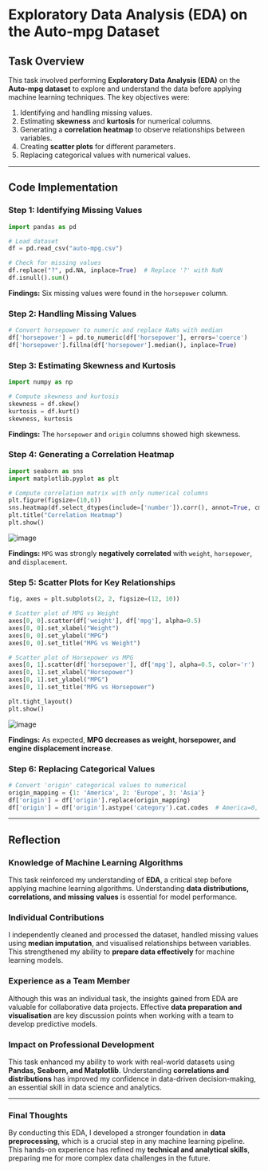 # Exploratory Data Analysis (EDA) on the Auto-mpg Dataset

## **Task Overview**
This task involved performing **Exploratory Data Analysis (EDA)** on the **Auto-mpg dataset** to explore and understand the data before applying machine learning techniques. The key objectives were:

1. Identifying and handling missing values.
2. Estimating **skewness** and **kurtosis** for numerical columns.
3. Generating a **correlation heatmap** to observe relationships between variables.
4. Creating **scatter plots** for different parameters.
5. Replacing categorical values with numerical values.

---

## **Code Implementation**

### **Step 1: Identifying Missing Values**
```python
import pandas as pd

# Load dataset
df = pd.read_csv("auto-mpg.csv")

# Check for missing values
df.replace("?", pd.NA, inplace=True)  # Replace '?' with NaN
df.isnull().sum()
```
**Findings:** Six missing values were found in the `horsepower` column.

### **Step 2: Handling Missing Values**
```python
# Convert horsepower to numeric and replace NaNs with median
df['horsepower'] = pd.to_numeric(df['horsepower'], errors='coerce')
df['horsepower'].fillna(df['horsepower'].median(), inplace=True)
```

### **Step 3: Estimating Skewness and Kurtosis**
```python
import numpy as np

# Compute skewness and kurtosis
skewness = df.skew()
kurtosis = df.kurt()
skewness, kurtosis
```
**Findings:** The `horsepower` and `origin` columns showed high skewness.

### **Step 4: Generating a Correlation Heatmap**
```python
import seaborn as sns
import matplotlib.pyplot as plt

# Compute correlation matrix with only numerical columns
plt.figure(figsize=(10,6))
sns.heatmap(df.select_dtypes(include=['number']).corr(), annot=True, cmap="coolwarm", fmt=".2f")
plt.title("Correlation Heatmap")
plt.show()
```

![image](https://github.com/user-attachments/assets/0824bb6e-4c89-43df-b219-39f9e37c4737)


**Findings:** `MPG` was strongly **negatively correlated** with `weight`, `horsepower`, and `displacement`.

### **Step 5: Scatter Plots for Key Relationships**
```python
fig, axes = plt.subplots(2, 2, figsize=(12, 10))

# Scatter plot of MPG vs Weight
axes[0, 0].scatter(df['weight'], df['mpg'], alpha=0.5)
axes[0, 0].set_xlabel("Weight")
axes[0, 0].set_ylabel("MPG")
axes[0, 0].set_title("MPG vs Weight")

# Scatter plot of Horsepower vs MPG
axes[0, 1].scatter(df['horsepower'], df['mpg'], alpha=0.5, color='r')
axes[0, 1].set_xlabel("Horsepower")
axes[0, 1].set_ylabel("MPG")
axes[0, 1].set_title("MPG vs Horsepower")

plt.tight_layout()
plt.show()
```

![image](https://github.com/user-attachments/assets/1e2b5124-9021-48fc-918a-fed5da6afafd)

**Findings:** As expected, **MPG decreases as weight, horsepower, and engine displacement increase**.

### **Step 6: Replacing Categorical Values**
```python
# Convert 'origin' categorical values to numerical
origin_mapping = {1: 'America', 2: 'Europe', 3: 'Asia'}
df['origin'] = df['origin'].replace(origin_mapping)
df['origin'] = df['origin'].astype('category').cat.codes  # America=0, Europe=1, Asia=2
```

---

## **Reflection**

### **Knowledge of Machine Learning Algorithms**
This task reinforced my understanding of **EDA**, a critical step before applying machine learning algorithms. Understanding **data distributions, correlations, and missing values** is essential for model performance.

### **Individual Contributions**
I independently cleaned and processed the dataset, handled missing values using **median imputation**, and visualised relationships between variables. This strengthened my ability to **prepare data effectively** for machine learning models.

### **Experience as a Team Member**
Although this was an individual task, the insights gained from EDA are valuable for collaborative data projects. Effective **data preparation and visualisation** are key discussion points when working with a team to develop predictive models.

### **Impact on Professional Development**
This task enhanced my ability to work with real-world datasets using **Pandas, Seaborn, and Matplotlib**. Understanding **correlations and distributions** has improved my confidence in data-driven decision-making, an essential skill in data science and analytics.

---

### **Final Thoughts**
By conducting this EDA, I developed a stronger foundation in **data preprocessing**, which is a crucial step in any machine learning pipeline. This hands-on experience has refined my **technical and analytical skills**, preparing me for more complex data challenges in the future.
